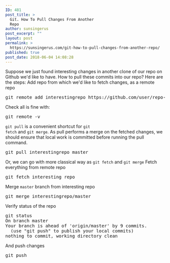 ```yaml
---
ID: 481
post_title: >
  Git. How To Pull Changes From Another
  Repo
author: sunsingerus
post_excerpt: ""
layout: post
permalink: >
  https://sunsingerus.com/git-how-to-pull-changes-from-another-repo/
published: true
post_date: 2018-06-04 14:08:28
---
```

Suppose we just found interesting changes in another clone of our repo on Github we'd like to have. How to pull these commits into our repo?
Here are the steps:
Add repo from which we'd like to fetch changes, as a remote repo
<pre>
git remote add interestingrepo https://github.com/user/repo-with-interesting-changes
</pre>
Check all is fine with:
<pre>
git remote -v
</pre>

<code>git pull</code> is a convenient shortcut for <code>git fetch</code> and <code>git merge</code>. As pull performs a merge on the fetched changes, we should ensure that local work is committed before running the pull command.
<pre>
git pull interestingrepo master
</pre>

Or, we can go with more classical way as <code>git fetch</code> and <code>git merge</code>
Fetch everything from remote repo
<pre>
git fetch interesting repo
</pre>

Merge <code>master</code> branch from interesting repo
<pre>
git merge interestingrepo/master
</pre>

Verify status of the repo
<pre>
git status
On branch master
Your branch is ahead of 'origin/master' by 9 commits.
  (use "git push" to publish your local commits)
nothing to commit, working directory clean
</pre>
And push changes
<pre>
git push
</pre>